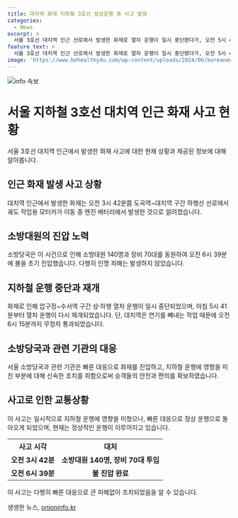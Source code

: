```yaml
---
title: 대치역 화재 지하철 3호선 정상운행 중 사고 발생
categories:
  - News
excerpt: >
  서울 3호선 대치역 인근 선로에서 발생한 화재로 열차 운행이 일시 중단됐다가, 오전 5시 41분부터 운행이 재개됐다. 소방당국은 불을 초기 진압하는 데 140명의 인력과 70대의 장비를 동원했고, 다행히 인명 피해는 없었다. 화재는 궤도 작업용 모터카의 엔진 배터리에서 발생했으며, 대치역은 연기를 빼내는 작업으로 인해 오전 6시 15분까지 무정차 통과했다.
feature_text: >
  서울 3호선 대치역 인근 선로에서 발생한 화재로 열차 운행이 일시 중단됐다가, 오전 5시 41분부터 운행이 재개됐다. 소방당국은 불을 초기 진압하는 데 140명의 인력과 70대의 장비를 동원했고, 다행히 인명 피해는 없었다. 화재는 궤도 작업용 모터카의 엔진 배터리에서 발생했으며, 대치역은 연기를 빼내는 작업으로 인해 오전 6시 15분까지 무정차 통과했다.
image: 'https://www.behealthy4u.com/wp-content/uploads/2024/06/koreanews.jpg'
---
```


<p><img src="https://www.behealthy4u.com/wp-content/uploads/2024/06/koreanews.jpg" alt="info 속보" /></p>

<h1 data-ke-size="size28">서울 지하철 3호선 대치역 인근 화재 사고 현황</h1>

<p data-ke-size="size16">서울 3호선 대치역 인근에서 발생한 화재 사고에 대한 현재 상황과 제공된 정보에 대해 알아봅니다.</p>

<h2 data-ke-size="size26">인근 화재 발생 사고 상황</h2>

<p data-ke-size="size16">대치역 인근에서 발생한 화재는 오전 3시 42분쯤 도곡역~대치역 구간 하행선 선로에서 궤도 작업용 모터카가 이동 중 엔진 배터리에서 발생한 것으로 알려졌습니다.</p>

<h2 data-ke-size="size26">소방대원의 진압 노력</h2>

<p data-ke-size="size16">소방당국은 이 사건으로 인해 소방대원 140명과 장비 70대를 동원하여 오전 6시 39분에 불을 초기 진압했습니다. 다행히 인명 피해는 발생하지 않았습니다.</p>

<h2 data-ke-size="size26">지하철 운행 중단과 재개</h2>

<p data-ke-size="size16">화재로 인해 압구정~수서역 구간 상·하행 열차 운행이 일시 중단되었으며, 아침 5시 41분부터 열차 운행이 다시 재개되었습니다. 단, 대치역은 연기를 빼내는 작업 때문에 오전 6시 15분까지 무정차 통과되었습니다.</p>

<h2 data-ke-size="size26">소방당국과 관련 기관의 대응</h2>

<p data-ke-size="size16">서울 소방당국과 관련 기관은 빠른 대응으로 화재를 진압하고, 지하철 운행에 영향을 미친 부분에 대해 신속한 조치를 취함으로써 승객들의 안전과 편의를 확보하였습니다.</p>

<h2 data-ke-size="size26">사고로 인한 교통상황</h2>

<p data-ke-size="size16">이 사고는 일시적으로 지하철 운행에 영향을 미쳤으나, 빠른 대응으로 정상 운행으로 돌아오게 되었으며, 현재는 정상적인 운행이 이루어지고 있습니다.</p>

<table>
    <tr>
        <th>사고 시각</th>
        <th>대처</th>
    </tr>
    <tr>
        <td style="text-align: center; height: 17px;"><b>오전 3시 42분</b></td>
        <td style="text-align: center; height: 17px;"><b>소방대원 140명, 장비 70대 투입</b></td>
    </tr>
    <tr>
        <td style="text-align: center; height: 17px;"><b>오전 6시 39분</b></td>
        <td style="text-align: center; height: 17px;"><b>불 진압 완료</b></td>
    </tr>
</table>

<p data-ke-size="size16">이 사고는 다행히 빠른 대응으로 큰 피해없이 조치되었음을 알 수 있습니다.</p>
생생한 뉴스, <a href="https://onioninfo.kr" rel="dofollow">onioninfo.kr</a>


